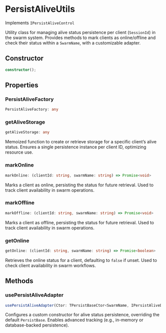 # PersistAliveUtils

Implements `IPersistAliveControl`

Utility class for managing alive status persistence per client (`SessionId`) in the swarm system.
Provides methods to mark clients as online/offline and check their status within a `SwarmName`, with a customizable adapter.

## Constructor

```ts
constructor();
```

## Properties

### PersistAliveFactory

```ts
PersistAliveFactory: any
```

### getAliveStorage

```ts
getAliveStorage: any
```

Memoized function to create or retrieve storage for a specific client’s alive status.
Ensures a single persistence instance per client ID, optimizing resource use.

### markOnline

```ts
markOnline: (clientId: string, swarmName: string) => Promise<void>
```

Marks a client as online, persisting the status for future retrieval.
Used to track client availability in swarm operations.

### markOffline

```ts
markOffline: (clientId: string, swarmName: string) => Promise<void>
```

Marks a client as offline, persisting the status for future retrieval.
Used to track client availability in swarm operations.

### getOnline

```ts
getOnline: (clientId: string, swarmName: string) => Promise<boolean>
```

Retrieves the online status for a client, defaulting to `false` if unset.
Used to check client availability in swarm workflows.

## Methods

### usePersistAliveAdapter

```ts
usePersistAliveAdapter(Ctor: TPersistBaseCtor<SwarmName, IPersistAliveData>): void;
```

Configures a custom constructor for alive status persistence, overriding the default `PersistBase`.
Enables advanced tracking (e.g., in-memory or database-backed persistence).
